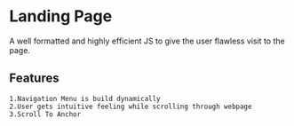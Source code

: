 # Landing Page

A well formatted and highly efficient JS to give the user flawless visit to the page.

## Features 
    1.Navigation Menu is build dynamically
    2.User gets intuitive feeling while scrolling through webpage
    3.Scroll To Anchor    
